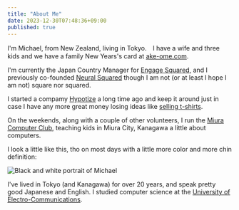 ```yaml
---
title: "About Me"
date: 2023-12-30T07:48:36+09:00
published: true
---
```


I'm Michael, from New Zealand, living in Tokyo.　I have a wife and three kids and we have a family New Years's card at [ake-ome.com](https://ake-ome.com).

I'm currently the Japan Country Manager for [Engage Squared](https://engagesq.com/), and I previously co-founded [Neural Squared](https://www.neural2.com/) though I am not (or at least I hope I am not) square nor squared.

I started a compamy [Hypotize](https://www.hypotize.com/) a long time ago and keep it around just in case I have any more great money losing ideas like [selling t-shirts](https://www.instagram.com/fishionista.shop/). 

On the weekends, along with a couple of other volunteers, I run the [Miura Computer Club](https://www.miura.io/), teaching kids in Miura City, Kanagawa a little about computers. 

I look a little like this, tho on most days with a little more color and more chin definition:

![Black and white portrait of Michael](/about/michaelcashen.jpg "Michael Cashen")

I've lived in Tokyo (and Kanagawa) for over 20 years, and speak pretty good Japanese and English. I studied computer science at the [University of Electro-Communications](https://www.uec.ac.jp/eng/). 


